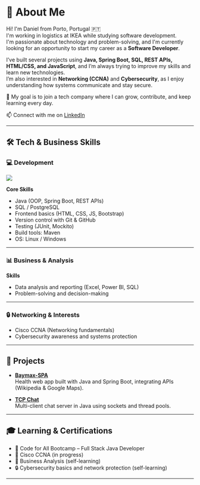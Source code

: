 # 👋 About Me

Hi! I'm Daniel from Porto, Portugal 🇵🇹  
I'm working in logistics at IKEA while studying software development.  
I'm passionate about technology and problem-solving, and I'm currently looking for an opportunity to start my career as a **Software Developer**.  

I’ve built several projects using **Java, Spring Boot, SQL, REST APIs, HTML/CSS, and JavaScript**, and I’m always trying to improve my skills and learn new technologies.  
I’m also interested in **Networking (CCNA)** and **Cybersecurity**, as I enjoy understanding how systems communicate and stay secure.  

🚀 My goal is to join a tech company where I can grow, contribute, and keep learning every day.

📫 Connect with me on [LinkedIn](https://www.linkedin.com/in/daniel-silva-sf19)

---

## 🛠️ Tech & Business Skills

### 💻 Development
<p align="left">
  <img src="https://skillicons.dev/icons?i=java,spring,postgresql,html,css,js,git,linux,vscode,maven" />
</p>

**Core Skills**
- Java (OOP, Spring Boot, REST APIs)
- SQL / PostgreSQL
- Frontend basics (HTML, CSS, JS, Bootstrap)
- Version control with Git & GitHub
- Testing (JUnit, Mockito)
- Build tools: Maven  
- OS: Linux / Windows

---

### 📊 Business & Analysis
**Skills**
- Data analysis and reporting (Excel, Power BI, SQL)
- Problem-solving and decision-making

---

### 🔒 Networking & Interests
- Cisco CCNA (Networking fundamentals)
- Cybersecurity awareness and systems protection

---

## 🚀 Projects

- **[Baymax-SPA](https://github.com/zindade/baymax-spa)**  
  Health web app built with Java and Spring Boot, integrating APIs (Wikipedia & Google Maps).  

- **[TCP Chat](https://github.com/zindade/tcp-chat)**  
  Multi-client chat server in Java using sockets and thread pools.

---

## 🎓 Learning & Certifications
- 🎯 Code for All Bootcamp – Full Stack Java Developer  
- 🧩 Cisco CCNA (in progress)  
- 💼 Business Analysis (self-learning)  
- 🔒 Cybersecurity basics and network protection (self-learning) 

---



